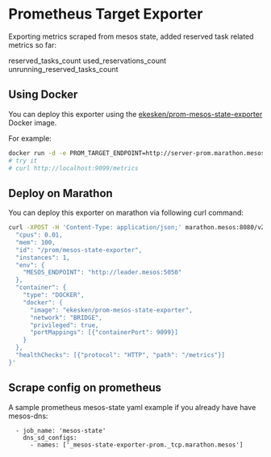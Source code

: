 # Prometheus Target Exporter

Exporting metrics scraped from mesos state, added reserved task related metrics so far:

reserved_tasks_count
used_reservations_count
unrunning_reserved_tasks_count

## Using Docker

You can deploy this exporter using the [ekesken/prom-mesos-state-exporter](https://registry.hub.docker.com/u/ekesken/prom-mesos-state-exporter/) Docker image.

For example:

```bash
docker run -d -e PROM_TARGET_ENDPOINT=http://server-prom.marathon.mesos:9090/mesos-states -p 9099:9099 ekesken/prom-mesos-state-exporter
# try it
# curl http://localhost:9099/metrics
```

## Deploy on Marathon

You can deploy this exporter on marathon via following curl command:

```bash
curl -XPOST -H 'Content-Type: application/json;' marathon.mesos:8080/v2/apps -d '{
  "cpus": 0.01,
  "mem": 100,
  "id": "/prom/mesos-state-exporter",
  "instances": 1,
  "env": {
    "MESOS_ENDPOINT": "http://leader.mesos:5050"
  },
  "container": {
    "type": "DOCKER",
    "docker": {
      "image": "ekesken/prom-mesos-state-exporter",
      "network": "BRIDGE",
      "privileged": true,
      "portMappings": [{"containerPort": 9099}]
    }
  },
  "healthChecks": [{"protocol": "HTTP", "path": "/metrics"}]
}'
```

## Scrape config on prometheus

A sample prometheus mesos-state yaml example if you already have have mesos-dns:

```
  - job_name: 'mesos-state'
    dns_sd_configs:
      - names: ['_mesos-state-exporter-prom._tcp.marathon.mesos']
```
